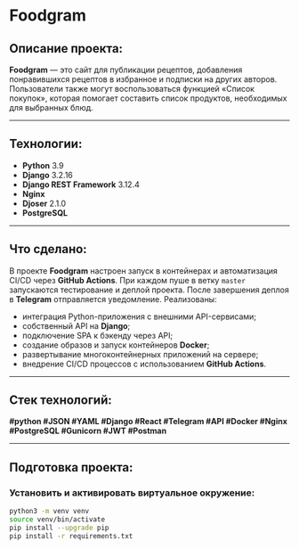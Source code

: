 # Foodgram

## Описание проекта:
**Foodgram** — это сайт для публикации рецептов, добавления понравившихся рецептов в избранное и подписки на других авторов. Пользователи также могут воспользоваться функцией «Список покупок», которая помогает составить список продуктов, необходимых для выбранных блюд.

---

## Технологии:
- **Python** 3.9  
- **Django** 3.2.16  
- **Django REST Framework** 3.12.4  
- **Nginx**  
- **Djoser** 2.1.0  
- **PostgreSQL**  

---

## Что сделано:
В проекте **Foodgram** настроен запуск в контейнерах и автоматизация CI/CD через **GitHub Actions**. При каждом пуше в ветку `master` запускаются тестирование и деплой проекта. После завершения деплоя в **Telegram** отправляется уведомление. Реализованы:  

- интеграция Python-приложения с внешними API-сервисами;  
- собственный API на **Django**;  
- подключение SPA к бэкенду через API;  
- создание образов и запуск контейнеров **Docker**;  
- развертывание многоконтейнерных приложений на сервере;  
- внедрение CI/CD процессов с использованием **GitHub Actions**.

---

## Стек технологий:
**#python #JSON #YAML #Django #React #Telegram #API #Docker #Nginx #PostgreSQL #Gunicorn #JWT #Postman**

---

## Подготовка проекта:

### Установить и активировать виртуальное окружение:
```bash
python3 -m venv venv
source venv/bin/activate
pip install --upgrade pip
pip install -r requirements.txt
